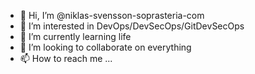 - 👋 Hi, I’m @niklas-svensson-soprasteria-com
- 👀 I’m interested in DevOps/DevSecOps/GitDevSecOps
- 🌱 I’m currently learning life
- 💞️ I’m looking to collaborate on everything
- 📫 How to reach me ...

<!---
niklas-svensson-soprasteria-com/niklas-svensson-soprasteria-com is a ✨ special ✨ repository because its `README.md` (this file) appears on your GitHub profile.
You can click the Preview link to take a look at your changes.
--->
